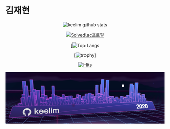 # 김재현
<div align=center>

![keelim github stats](https://github-readme-stats.vercel.app/api?username=keelim&show_icons=true&show_icons=true&theme=radical)

[![Solved.ac프로필](http://mazassumnida.wtf/api/generate_badge?boj=h00335)](https://solved.ac/h00335)

[![Top Langs](https://github-readme-stats.vercel.app/api/top-langs/?username=keelim&layout=compact&theme=radical)

[![trophy](https://github-profile-trophy.vercel.app/?username=keelim&theme=onedark)]

[![Hits](https://hits.seeyoufarm.com/api/count/incr/badge.svg?url=https%3A%2F%2Fgithub.com%2Fkeelim&count_bg=%2379C83D&title_bg=%23555555&icon=&icon_color=%23E7E7E7&title=hits&edge_flat=false)](https://hits.seeyoufarm.com)

![2020](2020.png)
</div>
